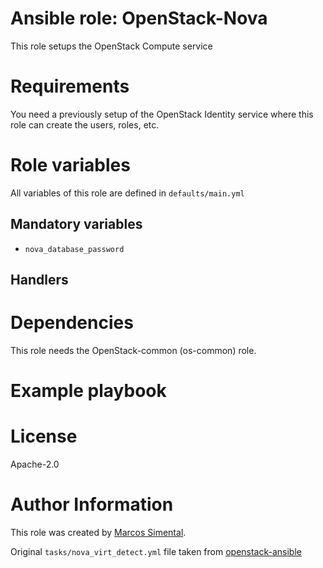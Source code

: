 # Ansible role: OpenStack-Nova

This role setups the OpenStack Compute service

# Requirements
You need a previously setup of the OpenStack Identity service
where this role can create the users, roles, etc.

# Role variables
All variables of this role are defined in `defaults/main.yml`

## Mandatory variables
* `nova_database_password`

## Handlers

# Dependencies
This role needs the OpenStack-common (os-common) role.

# Example playbook

# License
Apache-2.0

# Author Information
This role was created by [Marcos Simental](marcos.simental.magana@intel.com).

Original `tasks/nova_virt_detect.yml` file taken from [openstack-ansible](https://github.com/openstack/openstack-ansible/blob/liberty/playbooks/roles/os_nova/tasks/nova_virt_detect.yml)
